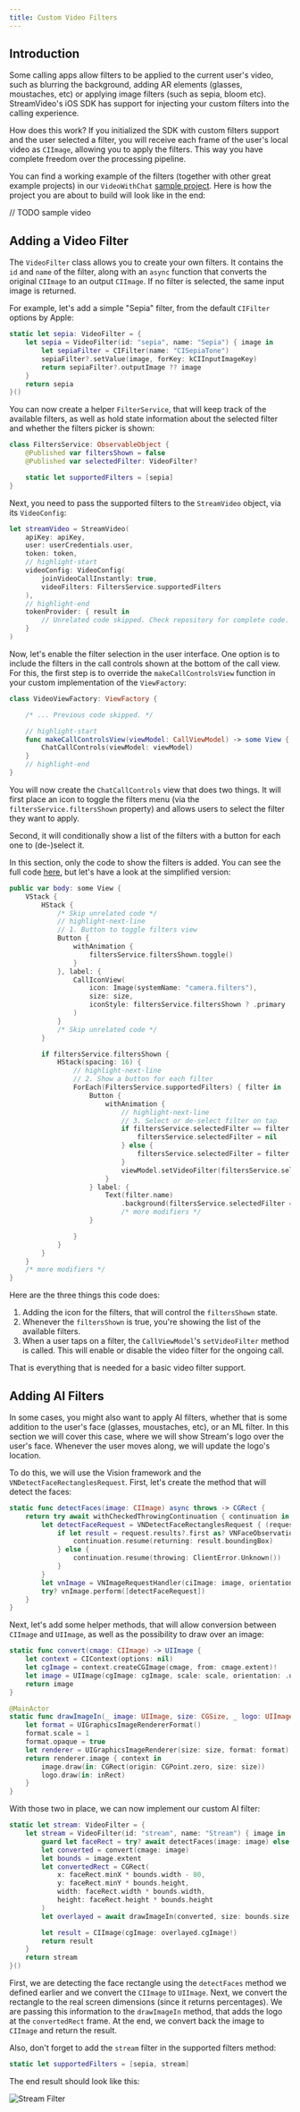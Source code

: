 ```yaml
---
title: Custom Video Filters
---
```


## Introduction

Some calling apps allow filters to be applied to the current user's video, such as blurring the background, adding AR elements (glasses, moustaches, etc) or applying image filters (such as sepia, bloom etc). StreamVideo's iOS SDK has support for injecting your custom filters into the calling experience.

How does this work? If you initialized the SDK with custom filters support and the user selected a filter, you will receive each frame of the user's local video as `CIImage`, allowing you to apply the filters. This way you have complete freedom over the processing pipeline.

You can find a working example of the filters (together with other great example projects) in our `VideoWithChat` [sample project](https://github.com/GetStream/stream-video-ios-examples/tree/main/VideoWithChat). Here is how the project you are about to build will look like in the end:

// TODO sample video

## Adding a Video Filter

The `VideoFilter` class allows you to create your own filters. It contains the `id` and `name` of the filter, along with an `async` function that converts the original `CIImage` to an output `CIImage`. If no filter is selected, the same input image is returned.

For example, let's add a simple "Sepia" filter, from the default `CIFilter` options by Apple:

```swift
static let sepia: VideoFilter = {
    let sepia = VideoFilter(id: "sepia", name: "Sepia") { image in
        let sepiaFilter = CIFilter(name: "CISepiaTone")
        sepiaFilter?.setValue(image, forKey: kCIInputImageKey)
        return sepiaFilter?.outputImage ?? image
    }
    return sepia
}()
```

You can now create a helper `FilterService`, that will keep track of the available filters, as well as hold state information about the selected filter and whether the filters picker is shown:

```swift
class FiltersService: ObservableObject {
    @Published var filtersShown = false
    @Published var selectedFilter: VideoFilter?

    static let supportedFilters = [sepia]
}
```

Next, you need to pass the supported filters to the `StreamVideo` object, via its `VideoConfig`:

```swift
let streamVideo = StreamVideo(
    apiKey: apiKey,
    user: userCredentials.user,
    token: token,
    // highlight-start
    videoConfig: VideoConfig(
        joinVideoCallInstantly: true,
        videoFilters: FiltersService.supportedFilters
    ),
    // highlight-end
    tokenProvider: { result in
        // Unrelated code skipped. Check repository for complete code.
    }
)
```

Now, let's enable the filter selection in the user interface. One option is to include the filters in the call controls shown at the bottom of the call view. For this, the first step is to override the `makeCallControlsView` function in your custom implementation of the `ViewFactory`:

```swift
class VideoViewFactory: ViewFactory {

    /* ... Previous code skipped. */

    // highlight-start
    func makeCallControlsView(viewModel: CallViewModel) -> some View {
        ChatCallControls(viewModel: viewModel)
    }
    // highlight-end
}
```

You will now create the `ChatCallControls` view that does two things. It will first place an icon to toggle the filters menu (via the `filtersService.filtersShown` property) and allows users to select the filter they want to apply.

Second, it will conditionally show a list of the filters with a button for each one to (de-)select it.

In this section, only the code to show the filters is added. You can see the full code [here](https://github.com/GetStream/stream-video-ios-examples/blob/main/VideoWithChat/VideoWithChat/Sources/ChatCallControls.swift), but let's have a look at the simplified version:

```swift
public var body: some View {
    VStack {
        HStack {
            /* Skip unrelated code */
            // highlight-next-line
            // 1. Button to toggle filters view
            Button {
                withAnimation {
                    filtersService.filtersShown.toggle()
                }
            }, label: {
                CallIconView(
                    icon: Image(systemName: "camera.filters"),
                    size: size,
                    iconStyle: filtersService.filtersShown ? .primary : .transparent
                )
            }
            /* Skip unrelated code */
        }

        if filtersService.filtersShown {
            HStack(spacing: 16) {
                // highlight-next-line
                // 2. Show a button for each filter
                ForEach(FiltersService.supportedFilters) { filter in
                    Button {
                        withAnimation {
                            // highlight-next-line
                            // 3. Select or de-select filter on tap
                            if filtersService.selectedFilter == filter {
                                filtersService.selectedFilter = nil
                            } else {
                                filtersService.selectedFilter = filter
                            }
                            viewModel.setVideoFilter(filtersService.selectedFilter)
                        }
                    } label: {
                        Text(filter.name)
                            .background(filtersService.selectedFilter == filter ? Color.blue : Color.gray)
                            /* more modifiers */
                    }

                }
            }
        }
    }
    /* more modifiers */
}
```

Here are the three things this code does:

1. Adding the icon for the filters, that will control the `filtersShown` state.
2. Whenever the `filtersShown` is true, you're showing the list of the available filters.
3. When a user taps on a filter, the `CallViewModel`'s `setVideoFilter` method is called. This will enable or disable the video filter for the ongoing call.

That is everything that is needed for a basic video filter support.

## Adding AI Filters

In some cases, you might also want to apply AI filters, whether that is some addition to the user's face (glasses, moustaches, etc), or an ML filter. In this section we will cover this case, where we will show Stream's logo over the user's face. Whenever the user moves along, we will update the logo's location.

To do this, we will use the Vision framework and the `VNDetectFaceRectanglesRequest`. First, let's create the method that will detect the faces:

```swift
static func detectFaces(image: CIImage) async throws -> CGRect {
    return try await withCheckedThrowingContinuation { continuation in
        let detectFaceRequest = VNDetectFaceRectanglesRequest { (request, error) in
            if let result = request.results?.first as? VNFaceObservation {
                continuation.resume(returning: result.boundingBox)
            } else {
                continuation.resume(throwing: ClientError.Unknown())
            }
        }
        let vnImage = VNImageRequestHandler(ciImage: image, orientation: .downMirrored)
        try? vnImage.perform([detectFaceRequest])
    }
}
```

Next, let's add some helper methods, that will allow conversion between `CIImage` and `UIImage`, as well as the possibility to draw over an image:

```swift
static func convert(cmage: CIImage) -> UIImage {
    let context = CIContext(options: nil)
    let cgImage = context.createCGImage(cmage, from: cmage.extent)!
    let image = UIImage(cgImage: cgImage, scale: scale, orientation: .up)
    return image
}

@MainActor
static func drawImageIn(_ image: UIImage, size: CGSize, _ logo: UIImage, inRect: CGRect) -> UIImage {
    let format = UIGraphicsImageRendererFormat()
    format.scale = 1
    format.opaque = true
    let renderer = UIGraphicsImageRenderer(size: size, format: format)
    return renderer.image { context in
        image.draw(in: CGRect(origin: CGPoint.zero, size: size))
        logo.draw(in: inRect)
    }
}
```

With those two in place, we can now implement our custom AI filter:

```swift
static let stream: VideoFilter = {
    let stream = VideoFilter(id: "stream", name: "Stream") { image in
        guard let faceRect = try? await detectFaces(image: image) else { return image }
        let converted = convert(cmage: image)
        let bounds = image.extent
        let convertedRect = CGRect(
            x: faceRect.minX * bounds.width - 80,
            y: faceRect.minY * bounds.height,
            width: faceRect.width * bounds.width,
            height: faceRect.height * bounds.height
        )
        let overlayed = await drawImageIn(converted, size: bounds.size, streamLogo, inRect: convertedRect)

        let result = CIImage(cgImage: overlayed.cgImage!)
        return result
    }
    return stream
}()
```

First, we are detecting the face rectangle using the `detectFaces` method we defined earlier and we convert the `CIImage` to `UIImage`. Next, we convert the rectangle to the real screen dimensions (since it returns percentages). We are passing this information to the `drawImageIn` method, that adds the logo at the `convertedRect` frame. At the end, we convert back the image to `CIImage` and return the result.

Also, don't forget to add the `stream` filter in the supported filters method:

```swift
static let supportedFilters = [sepia, stream]
```

The end result should look like this:

![Stream Filter](../assets/stream_filter.jpg)
